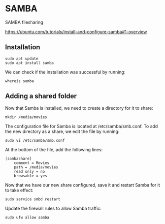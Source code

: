 # SAMBA

SAMBA filesharing

https://ubuntu.com/tutorials/install-and-configure-samba#1-overview

## Installation

    sudo apt update
    sudo apt install samba

We can check if the installation was successful by running:

    whereis samba

## Adding a shared folder

Now that Samba is installed, we need to create a directory for it to share:

    mkdir /media/movies

The configuration file for Samba is located at /etc/samba/smb.conf. To add the new directory as a share, we edit the file by running:

    sudo vi /etc/samba/smb.conf

At the bottom of the file, add the following lines:

    [sambashare]
        comment = Movies
        path = /media/movies
        read only = no
        browsable = yes

Now that we have our new share configured, save it and restart Samba for it to take effect:

    sudo service smbd restart

Update the firewall rules to allow Samba traffic:

    sudo ufw allow samba
